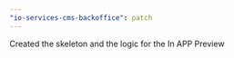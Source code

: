 ```yaml
---
"io-services-cms-backoffice": patch
---
```


Created the skeleton and the logic for the In APP Preview
